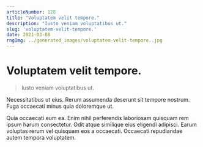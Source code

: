 ```yaml
---
articleNumber: 128
title: "Voluptatem velit tempore."
description: "Iusto veniam voluptatibus ut."
slug: 'voluptatem-velit-tempore.'
date: 2021-03-08
rngImg: ../generated_images/voluptatem-velit-tempore..jpg
---
```


# Voluptatem velit tempore.

> Iusto veniam voluptatibus ut.

Necessitatibus ut eius. Rerum assumenda deserunt sit tempore nostrum. Fuga occaecati minus quia doloremque ut.
 Quia occaecati eum ea. Enim nihil perferendis laboriosam quisquam rem ipsum harum consectetur. Odit atque similique eius eligendi adipisci. Earum voluptas rerum vel quisquam eos a occaecati. Occaecati repudiandae autem tempora voluptatem.
